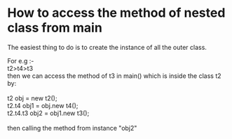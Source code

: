 # How to access the method of nested class from main
The easiest thing to do is to create the instance of all the outer class.

For e.g :-<br>
t2>t4>t3<br>
then we can access the method of t3 in main() which is inside the class t2 by:<br><br>
t2 obj = new t2();<br>
t2.t4 obj1 = obj.new t4();<br>
t2.t4.t3 obj2 = obj1.new t3();<br><br>
then calling the method from instance "obj2"
